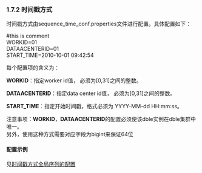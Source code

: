### 1.7.2 时间戳方式  
时间戳方式由sequence\_time\_conf.properties文件进行配置。具体配置如下：

\#this is comment  
WORKID=01  
DATAACENTERID=01  
START_TIME=2010-10-01 09:42:54

每个配置项的含义为：

**WORKID**：指定worker id值， 必须为[0,31]之间的整数。

**DATAACENTERID**：指定data center id值， 必须为[0,31]之间的整数。

**START_TIME**：指定开始时间戳，格式必须为 YYYY-MM-dd HH:mm:ss。

注意事项：**WORKID**，**DATAACENTERID**的配置必须使该dble实例在dble集群中唯一。  
另外，使用这种方式需要对应字段为bigint来保证64位

#### 配置示例
见[时间戳方式全局序列的配置](../../8.Configuration_samples/8.1_timestamp_sequence_table.md)

